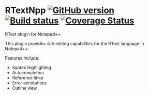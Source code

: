 # RTextNpp  [![GitHub version](https://badge.fury.io/gh/sanastasiou%2FRTextNpp.svg)](http://badge.fury.io/gh/sanastasiou%2FRTextNpp) [![Build status](https://ci.appveyor.com/api/projects/status/ub8f3jon8jab8y5a/branch/master?svg=true)](https://ci.appveyor.com/project/sanastasiou/rtextnpp/branch/master) [![Coverage Status](https://coveralls.io/repos/sanastasiou/RTextNpp/badge.svg?branch=master)](https://coveralls.io/r/sanastasiou/RTextNpp?branch=master)

RText plugin for Notepad++.

This plugin provides rich editing capabilities for the RText language in Notepad++.

Features include:
* Syntax Highlighting
* Autocompletion
* Reference links
* Error annotations
* Outline view
